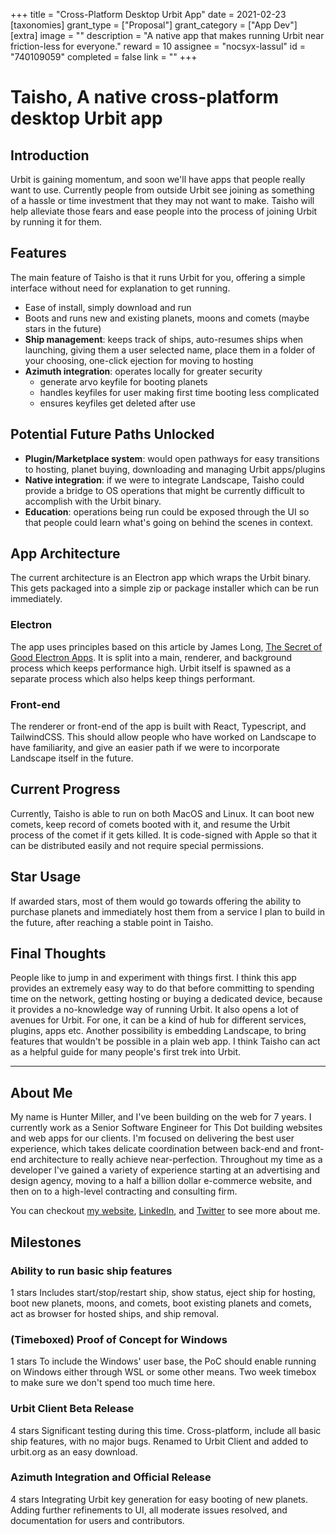 +++
title = "Cross-Platform Desktop Urbit App"
date = 2021-02-23
[taxonomies]
grant_type = ["Proposal"]
grant_category = ["App Dev"]
[extra]
image = ""
description = "A native app that makes running Urbit near friction-less for everyone."
reward = 10
assignee = "nocsyx-lassul"
id = "740109059"
completed = false
link = ""
+++

# Taisho, A native cross-platform desktop Urbit app

## Introduction

Urbit is gaining momentum, and soon we'll have apps that people really want to use. Currently people from outside Urbit see joining as something of a hassle or time investment that they may not want to make. Taisho will help alleviate those fears and ease people into the process of joining Urbit by running it for them.

## Features

The main feature of Taisho is that it runs Urbit for you, offering a simple interface without need for explanation to get running.

- Ease of install, simply download and run
- Boots and runs new and existing planets, moons and comets (maybe stars in the future)
- **Ship management**: keeps track of ships, auto-resumes ships when launching, giving them a user selected name, place them in a folder of your choosing, one-click ejection for moving to hosting
- **Azimuth integration**: operates locally for greater security
  - generate arvo keyfile for booting planets
  - handles keyfiles for user making first time booting less complicated
  - ensures keyfiles get deleted after use

## Potential Future Paths Unlocked

- **Plugin/Marketplace system**: would open pathways for easy transitions to hosting, planet buying, downloading and managing Urbit apps/plugins
- **Native integration**: if we were to integrate Landscape, Taisho could provide a bridge to OS operations that might be currently difficult to accomplish with the Urbit binary.
- **Education**: operations being run could be exposed through the UI so that people could learn what's going on behind the scenes in context.

## App Architecture

The current architecture is an Electron app which wraps the Urbit binary. This gets packaged into a simple zip or package installer which can be run immediately.

### Electron

The app uses principles based on this article by James Long, [The Secret of Good Electron Apps](https://archive.jlongster.com/secret-of-good-electron-apps). It is split into a main, renderer, and background process which keeps performance high. Urbit itself is spawned as a separate process which also helps keep things performant.

### Front-end

The renderer or front-end of the app is built with React, Typescript, and TailwindCSS. This should allow people who have worked on Landscape to have familiarity, and give an easier path if we were to incorporate Landscape itself in the future.

## Current Progress

Currently, Taisho is able to run on both MacOS and Linux. It can boot new comets, keep record of comets booted with it, and resume the Urbit process of the comet if it gets killed. It is code-signed with Apple so that it can be distributed easily and not require special permissions.

## Star Usage

If awarded stars, most of them would go towards offering the ability to purchase planets and immediately host them from a service I plan to build in the future, after reaching a stable point in Taisho.

## Final Thoughts

People like to jump in and experiment with things first. I think this app provides an extremely easy way to do that before committing to spending time on the network, getting hosting or buying a dedicated device, because it provides a no-knowledge way of running Urbit. It also opens a lot of avenues for Urbit. For one, it can be a kind of hub for different services, plugins, apps etc. Another possibility is embedding Landscape, to bring features that wouldn't be possible in a plain web app. I think Taisho can act as a helpful guide for many people's first trek into Urbit.

---

## About Me

My name is Hunter Miller, and I've been building on the web for 7 years. I currently work as a Senior Software Engineer for This Dot building websites and web apps for our clients. I'm focused on delivering the best user experience, which takes delicate coordination between back-end and front-end architecture to really achieve near-perfection. Throughout my time as a developer I've gained a variety of experience starting at an advertising and design agency, moving to a half a billion dollar e-commerce website, and then on to a high-level contracting and consulting firm.

You can checkout [my website](https://hmiller.dev/), [LinkedIn](https://www.linkedin.com/in/hunter-miller-dev/), and [Twitter](https://twitter.com/hmillerdev) to see more about me.

## Milestones

### Ability to run basic ship features

1 stars
Includes start/stop/restart ship, show status, eject ship for hosting, boot new planets, moons, and comets, boot existing planets and comets, act as browser for hosted ships, and ship removal.

### (Timeboxed) Proof of Concept for Windows

1 stars
To include the Windows' user base, the PoC should enable running on Windows either through WSL or some other means. Two week timebox to make sure we don't spend too much time here.

### Urbit Client Beta Release

4 stars
Significant testing during this time. Cross-platform, include all basic ship features, with no major bugs. Renamed to Urbit Client and added to urbit.org as an easy download.

### Azimuth Integration and Official Release

4 stars
Integrating Urbit key generation for easy booting of new planets. Adding further refinements to UI, all moderate issues resolved, and documentation for users and contributors.
